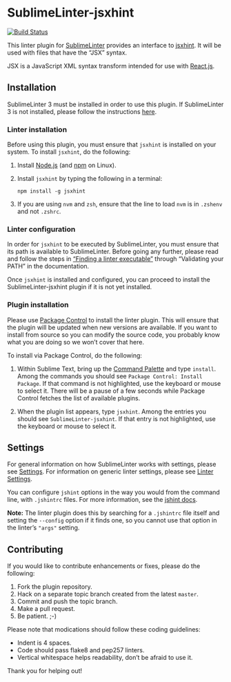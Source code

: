 SublimeLinter-jsxhint
=========================

[![Build Status](https://travis-ci.org/SublimeLinter/SublimeLinter-jsxhint.svg?branch=master)](https://travis-ci.org/SublimeLinter/SublimeLinter-jsxhint)

This linter plugin for [SublimeLinter](http://sublimelinter.readthedocs.org) provides an interface to [jsxhint](https://github.com/STRML/JSXHint). It will be used with files that have the “JSX” syntax.

JSX is a JavaScript XML syntax transform intended for use with [React.js](http://facebook.github.io/react/docs/jsx-in-depth.html).

## Installation
SublimeLinter 3 must be installed in order to use this plugin. If SublimeLinter 3 is not installed, please follow the instructions [here](http://sublimelinter.readthedocs.org/en/latest/installation.html).

### Linter installation
Before using this plugin, you must ensure that `jsxhint` is installed on your system. To install `jsxhint`, do the following:

1. Install [Node.js](http://nodejs.org) (and [npm](https://github.com/joyent/node/wiki/Installing-Node.js-via-package-manager) on Linux).

1. Install `jsxhint` by typing the following in a terminal:
   ```
   npm install -g jsxhint
   ```

1. If you are using `nvm` and `zsh`, ensure that the line to load `nvm` is in `.zshenv` and not `.zshrc`.



### Linter configuration
In order for `jsxhint` to be executed by SublimeLinter, you must ensure that its path is available to SublimeLinter. Before going any further, please read and follow the steps in [“Finding a linter executable”](http://sublimelinter.readthedocs.org/en/latest/troubleshooting.html#finding-a-linter-executable) through “Validating your PATH” in the documentation.

Once `jsxhint` is installed and configured, you can proceed to install the SublimeLinter-jsxhint plugin if it is not yet installed.

### Plugin installation
Please use [Package Control](https://sublime.wbond.net/installation) to install the linter plugin. This will ensure that the plugin will be updated when new versions are available. If you want to install from source so you can modify the source code, you probably know what you are doing so we won’t cover that here.

To install via Package Control, do the following:

1. Within Sublime Text, bring up the [Command Palette](http://docs.sublimetext.info/en/sublime-text-3/extensibility/command_palette.html) and type `install`. Among the commands you should see `Package Control: Install Package`. If that command is not highlighted, use the keyboard or mouse to select it. There will be a pause of a few seconds while Package Control fetches the list of available plugins.

1. When the plugin list appears, type `jsxhint`. Among the entries you should see `SublimeLinter-jsxhint`. If that entry is not highlighted, use the keyboard or mouse to select it.

## Settings
For general information on how SublimeLinter works with settings, please see [Settings](http://sublimelinter.readthedocs.org/en/latest/settings.html). For information on generic linter settings, please see [Linter Settings](http://sublimelinter.readthedocs.org/en/latest/linter_settings.html).

You can configure `jshint` options in the way you would from the command line, with `.jshintrc` files. For more information, see the [jshint docs](http://www.jshint.com/docs/).

**Note:** The linter plugin does this by searching for a `.jshintrc` file itself and setting the `--config` option if it finds one, so you cannot use that option in the linter’s `"args"` setting.

## Contributing
If you would like to contribute enhancements or fixes, please do the following:

1. Fork the plugin repository.
1. Hack on a separate topic branch created from the latest `master`.
1. Commit and push the topic branch.
1. Make a pull request.
1. Be patient.  ;-)

Please note that modications should follow these coding guidelines:

- Indent is 4 spaces.
- Code should pass flake8 and pep257 linters.
- Vertical whitespace helps readability, don’t be afraid to use it.

Thank you for helping out!
